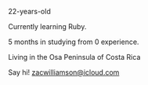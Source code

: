 22-years-old

Currently learning Ruby.

5 months in studying from 0 experience.

Living in the Osa Peninsula of Costa Rica

Say hi! zacwilliamson@icloud.com
